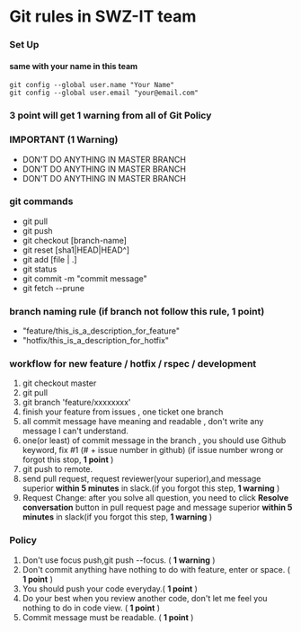 # Git rules in SWZ-IT team

### Set Up
#### same with your name in this team
```
git config --global user.name "Your Name" 
git config --global user.email "your@email.com" 
```
### 3 point will get 1 warning from all of Git Policy

### IMPORTANT (1 Warning)
- DON'T DO ANYTHING IN MASTER BRANCH
- DON'T DO ANYTHING IN MASTER BRANCH
- DON'T DO ANYTHING IN MASTER BRANCH

### git commands
- git pull
- git push
- git checkout [branch-name]
- git reset [sha1|HEAD|HEAD^]
- git add [file | .]
- git status
- git commit -m "commit message"
- git fetch --prune

### branch naming rule (if branch not follow this rule, **1 point**)
- "feature/this_is_a_description_for_feature"
- "hotfix/this_is_a_description_for_hotfix"

### workflow for new feature / hotfix / rspec / development
1. git checkout master
1. git pull
1. git branch 'feature/xxxxxxxx'
1. finish your feature from issues , one ticket one branch
1. all commit message have meaning and readable , don't write any message I can't understand.
1. one(or least) of commit message in the branch , you should use Github keyword, fix #1 (# + issue number in github) (if issue number wrong or forgot this stop, **1 point** )
1. git push to remote.
1. send pull request, request reviewer(your superior),and message superior **within 5 minutes** in slack.(if you forgot this step, **1 warning** )
1. Request Change: after you solve all question, you need to click **Resolve conversation** button in pull request page and message superior **within 5 minutes** in slack(if you forgot this step, **1 warning** )

### Policy
1. Don't use focus push,git push --focus. ( **1 warning** ) 
1. Don't commit anything have nothing to do with feature, enter or space. ( **1 point** )
1. You should push your code everyday.( **1 point** )
1. Do your best when you review another code, don't let me feel you nothing to do in code view. ( **1 point** )
1. Commit message must be readable. ( **1 point** )